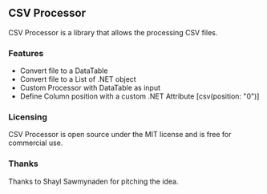 ## CSV Processor

CSV Processor is a library that allows the processing CSV files.

### Features

- Convert file to a DataTable
- Convert file to a List of .NET object
- Custom Processor with DataTable as input
- Define Column position with a custom .NET Attribute [csv(position: "0")]

### Licensing

CSV Processor is open source under the MIT license and is free for commercial use.

### Thanks

Thanks to Shayl Sawmynaden for pitching the idea.
